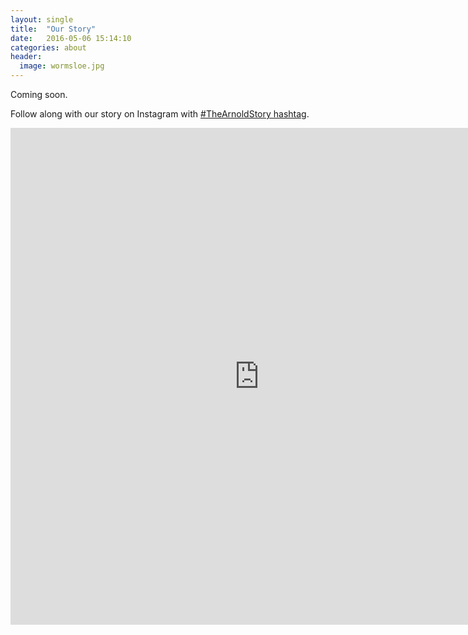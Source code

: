 ```yaml
---
layout: single
title:  "Our Story"
date:   2016-05-06 15:14:10
categories: about
header:
  image: wormsloe.jpg
---
```


Coming soon.

Follow along with our story on Instagram with [#TheArnoldStory hashtag](https://www.instagram.com/explore/tags/thearnoldstory/).

<iframe src="http://widget.websta.me/in/tag:TheArnoldStory/?r=1&w=3&h=3&b=1&p=5&sb=off" allowtransparency="true" frameborder="0" scrolling="no" style="border:none;overflow:hidden;width:795px; height: 795px" ></iframe>
